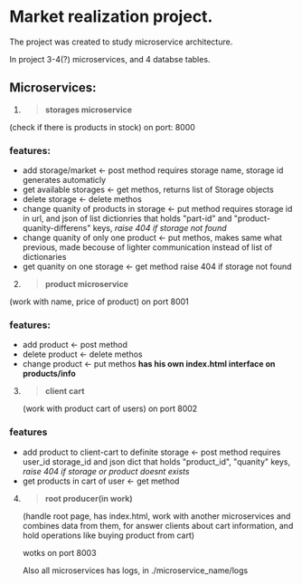 # Market realization project.

The project was created to study microservice architecture.

In project 3-4(?) microservices, and 4 databse tables.

## Microservices:

1. > **storages microservice**

(check if there is products in stock) on port: 8000
### features:
* add storage/market <- post method requires storage name, storage id generates automaticly
* get available storages <- get methos, returns list of Storage objects
* delete storage <- delete methos
* change quanity of products in storage <- put method requires storage id in url, and json of list dictionries that holds "part-id" and "product-quanity-differens" keys, *raise 404 if storage not found*
* change quanity of only one product <- put methos, makes same what previous, made becouse of lighter communication instead of list of dictionaries
* get quanity on one storage <- get method raise 404 if storage not found

2. > **product microservice**
   
 (work with name, price of product) on port 8001
### features:
 * add product <- post method
 * delete product <- delete methos 
 * change product  <- put methos
  **has his own index.html interface on products/info**

 3. > **client cart**
    
    (work with product cart of users) on port 8002
### features
  * add product to client-cart to definite storage <- post method requires user_id storage_id and json dict that holds "product_id", "quanity" keys, *raise 404 if storage or product doesnt exists*
  * get products in cart of user <- get method

4. > **root producer(in work)**
   
   (handle root page, has index.html, work with another microservices and combines data from them, for answer clients about cart information, and hold operations like buying product from cart)

    wotks on port 8003

   Also all microservices has logs, in ./microservice_name/logs
